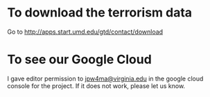 # To download the terrorism data
Go to http://apps.start.umd.edu/gtd/contact/download
# To see our Google Cloud
I gave editor permission to jpw4ma@virginia.edu in the google cloud console for the project. If it does not work, please let us know.
